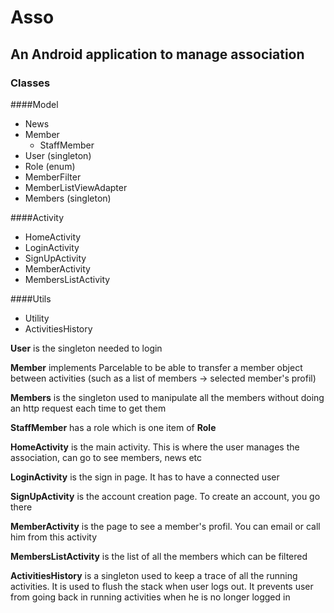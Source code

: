 # Asso
## An Android application to manage association

### Classes

####Model
* News
* Member
  * StaffMember
* User (singleton)
* Role (enum)
* MemberFilter
* MemberListViewAdapter
* Members (singleton)

####Activity

* HomeActivity
* LoginActivity
* SignUpActivity
* MemberActivity
* MembersListActivity

####Utils

* Utility
* ActivitiesHistory

**User** is the singleton needed to login

**Member** implements Parcelable to be able to transfer a member object between activities (such as a list of members -> selected member's profil)

**Members** is the singleton used to manipulate all the members without doing an http request each time to get them

**StaffMember** has a role which is one item of **Role**

**HomeActivity** is the main activity. This is where the user manages the association, can go to see members, news etc

**LoginActivity** is the sign in page. It has to have a connected user

**SignUpActivity** is the account creation page. To create an account, you go there

**MemberActivity** is the page to see a member's profil. You can email or call him from this activity

**MembersListActivity** is the list of all the members which can be filtered

**ActivitiesHistory** is a singleton used to keep a trace of all the running activities. It is used to flush the stack when user logs out. It prevents user from going back in running activities when he is no longer logged in
